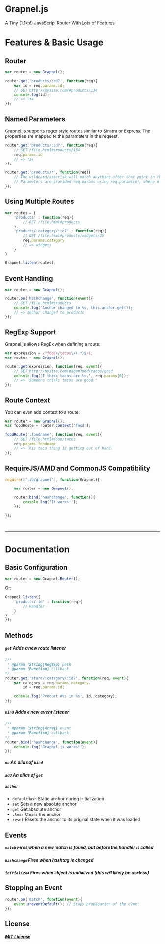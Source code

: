 Grapnel.js
==========

A Tiny (1.1kb!) JavaScript Router With Lots of Features

# Features &amp; Basic Usage

## Router

```javascript
var router = new Grapnel();

router.get('products/:id?', function(req){
    var id = req.params.id;
    // GET http://mysite.com/#products/134
    console.log(id);
    // => 134
});
```

## Named Parameters
Grapnel.js supports regex style routes similar to Sinatra or Express. The properties are mapped to the parameters in the request.
```javascript
router.get('products/:id?', function(req){
    // GET /file.html#products/134
    req.params.id
    // => 134
});

router.get('products/*', function(req){
    // The wildcard/asterisk will match anything after that point in the URL
    // Parameters are provided req.params using req.params[n], where n is the nth capture
});
```

## Using Multiple Routes

```javascript
var routes = {
    'products' : function(req){
        // GET /file.html#products
    },
    'products/:category/:id?' : function(req){
        // GET /file.html#products/widgets/35
        req.params.category
        // => widgets
    }
}

Grapnel.listen(routes);
```

## Event Handling

```javascript
var router = new Grapnel();

router.on('hashchange', function(event){
    // GET /file.html#products
    console.log('Anchor changed to %s, this.anchor.get());
    // => Anchor changed to products
});
```

## RegExp Support

Grapnel.js allows RegEx when defining a route:

```javascript
var expression = /^food\/tacos\/(.*)$/i;
var router = new Grapnel();

router.get(expression, function(req, event){
    // GET http://mysite.com/page#food/tacos/good
    console.log('I think tacos are %s.', req.params[0]);
    // => "Someone thinks tacos are good."
});
```

## Route Context

You can even add context to a route:

```javascript
var router = new Grapnel();
var foodRoute = router.context('food');

foodRoute(':foodname', function(req, event){
    // GET /file.html#food/tacos
    req.params.foodname
    // => This taco thing is getting out of hand.
});
```

## RequireJS/AMD and CommonJS Compatibility

```javascript
require(['lib/grapnel'], function(Grapnel){

    var router = new Grapnel();

    router.bind('hashchange', function(){
        console.log('It works!');
    });

});
```

&nbsp;

***

# Documentation

## Basic Configuration
```javascript
var router = new Grapnel.Router();
```
Or:

```javascript
Grapnel.listen({
    'products/:id' : function(req){
        // Handler
    }
}
});
```

## Methods
##### `get` Adds a new route listener
```javascript
/**
 * @param {String|RegExp} path
 * @param {Function} callback
*/
router.get('store/:category/:id?', function(req, event){
    var category = req.params.category,
        id = req.params.id;

    console.log('Product #%s in %s', id, category);
});
```

##### `bind` Adds a new event listener
```javascript
/**
 * @param {String|Array} event
 * @param {Function} callback
*/
router.bind('hashchange', function(event){
    console.log('Grapnel.js works!');
});
```
##### `on` An alias of `bind`
##### `add` An alias of `get`
##### `anchor`
* `defaultHash` Static anchor during initialization
* `set` Sets a new absolute anchor
* `get` Get absolute anchor
* `clear` Clears the anchor
* `reset` Resets the anchor to its original state when it was loaded

## Events
##### `match` Fires when a new match is found, but before the handler is called
##### `hashchange` Fires when hashtag is changed
##### `initialized` Fires when object is initialized (this will likely be useless)

## Stopping an Event
```javascript
router.on('match', function(event){
    event.preventDefault(); // Stops propagation of the event
});
```

## License
##### [MIT License](http://opensource.org/licenses/MIT)

